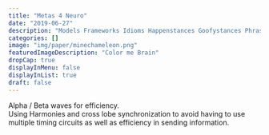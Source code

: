 ```yaml
---
title: "Metas 4 Neuro"
date: "2019-06-27"
description: "Models Frameworks Idioms Happenstances Goofystances Phrases and all sorts of Way is gunna make seeing mine brain insane - to remember"
categories: []
image: "img/paper/minechameleon.png"
featuredImageDescription: "Color me Brain"
dropCap: true
displayInMenu: false
displayInList: true
draft: false
---
```


Alpha / Beta waves for efficiency. </br>
Using Harmonies and cross lobe synchronization to avoid having to use multiple timing circuits as well as efficiency in sending information. </br>